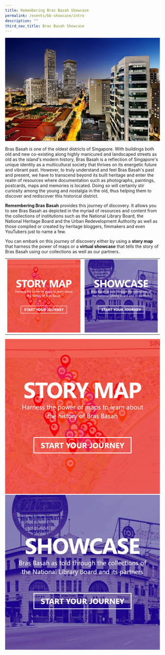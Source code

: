 ```yaml
---
title: Remembering Bras Basah Showcase
permalink: /events/bb-showcase/intro
description: ""
third_nav_title: Bras Basah Showcase
---
```

[![Alt text for image on Isomer site](/images/sample-bb-showcase-landing.jpg)](https://flic.kr/p/fN9R2A)

Bras Basah is one of the oldest districts of Singapore. With buildings both old and new co-existing along highly manicured and landscaped streets as old as the island's modern history, Bras Basah is a reflection of Singapore's unique identity as a multicultural society that thrives on its energetic future and vibrant past. However, to truly understand and feel Bras Basah's past and present, we have to transcend beyond its built heritage and enter the realm of resources where documentation such as photographs, paintings, postcards, maps and memories is located. Doing so will certainly stir curiosity among the young and nostalgia in the old, thus helping them to discover and rediscover this historical district.

**Remembering Bras Basah** provides this journey of discovery. It allows you to see Bras Basah as depicted in the myriad of resources and content from the collections of institutions such as the National Library Board, the National Heritage Board and the Urban Redevelopment Authority as well as those compiled or created by heritage bloggers, fimmakers and even YouTubers just to name a few. 

You can embark on this journey of discovery either by using a **story map** that harness the power of maps or a **virtual showcase** that tells the story of Bras Basah using our collections as well as our partners.


|  |  | 
| -------- | -------- | 
| [![Alt text for image on Isomer site](/images/story-map-journey.jpg)](https://uploads.knightlab.com/storymapjs/04f5c05311b7e48aadefd0cdd269c308/bras-basah/index.html)    | [![Alt text for image on Isomer site](/images/showcase-journey.jpg)](/events/bb-showcase/early-bb)    |

<div>
	<div class="row is-multiline">
	    <div class="col is-half-desktop is-half-tablet">
	<a href="/read-to-be-sure/issue1-perspective4/"><img src="/images/story-map-journey.jpg" alt="image 4"></a>
	</div>
    <div class="col is-half-desktop is-half-tablet">
<a href="/read-to-be-sure/issue1-perspective2/"><img src="/images/showcase-journey.jpg" alt="image 2"></a>
</div>
	</div> 
	</div>
